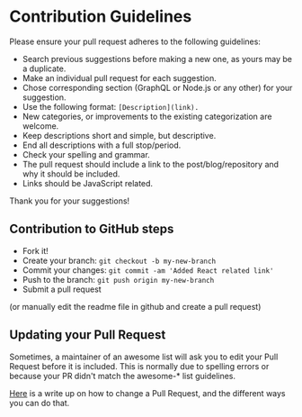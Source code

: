 # Contribution Guidelines

Please ensure your pull request adheres to the following guidelines:

- Search previous suggestions before making a new one, as yours may be a duplicate.
- Make an individual pull request for each suggestion.
- Chose corresponding section (GraphQL or Node.js or any other) for your suggestion.
- Use the following format: `[Description](link).`
- New categories, or improvements to the existing categorization are welcome.
- Keep descriptions short and simple, but descriptive.
- End all descriptions with a full stop/period.
- Check your spelling and grammar.
- The pull request should include a link to the post/blog/repository and why it should be included.
- Links should be JavaScript related.

Thank you for your suggestions!

## Contribution to GitHub steps

- Fork it!
- Create your branch: `git checkout -b my-new-branch`
- Commit your changes: `git commit -am 'Added React related link'`
- Push to the branch: `git push origin my-new-branch`
- Submit a pull request

(or manually edit the readme file in github and create a pull request)

## Updating your Pull Request

Sometimes, a maintainer of an awesome list will ask you to edit your Pull Request before it is included. This is normally due to spelling errors or because your PR didn't match the awesome-\* list guidelines.

[Here](https://medium.com/@igor_marques/git-basics-adding-more-changes-to-your-last-commit-1629344cb9a8) is a write up on how to change a Pull Request, and the different ways you can do that.
